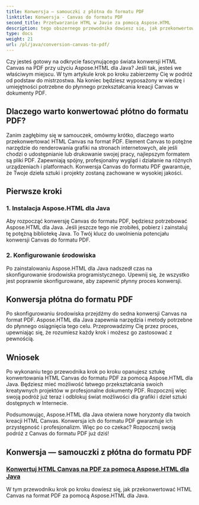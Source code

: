 ```yaml
---
title: Konwersja — samouczki z płótna do formatu PDF
linktitle: Konwersja - Canvas do formatu PDF
second_title: Przetwarzanie HTML w Javie za pomocą Aspose.HTML
description: tego obszernego przewodnika dowiesz się, jak przekonwertować HTML Canvas na format PDF za pomocą Aspose.HTML dla Java. Opanuj sztukę cyfrowej transformacji!
type: docs
weight: 21
url: /pl/java/conversion-canvas-to-pdf/
---
```


Czy jesteś gotowy na odkrycie fascynującego świata konwersji HTML Canvas na PDF przy użyciu Aspose.HTML dla Java? Jeśli tak, jesteś we właściwym miejscu. W tym artykule krok po kroku zabierzemy Cię w podróż od podstaw do mistrzostwa. Na koniec będziesz wyposażony w wiedzę i umiejętności potrzebne do płynnego przekształcania kreacji Canvas w dokumenty PDF.

## Dlaczego warto konwertować płótno do formatu PDF?

Zanim zagłębimy się w samouczek, omówmy krótko, dlaczego warto przekonwertować HTML Canvas na format PDF. Element Canvas to potężne narzędzie do renderowania grafiki na stronach internetowych, ale jeśli chodzi o udostępnianie lub drukowanie swojej pracy, najlepszym formatem są pliki PDF. Zapewniają spójny, profesjonalny wygląd i działanie na różnych urządzeniach i platformach. Konwersja Canvas do formatu PDF gwarantuje, że Twoje dzieła sztuki i projekty zostaną zachowane w wysokiej jakości.

## Pierwsze kroki

### 1. Instalacja Aspose.HTML dla Java

Aby rozpocząć konwersję Canvas do formatu PDF, będziesz potrzebować Aspose.HTML dla Java. Jeśli jeszcze tego nie zrobiłeś, pobierz i zainstaluj tę potężną bibliotekę Java. To Twój klucz do uwolnienia potencjału konwersji Canvas do formatu PDF.

### 2. Konfigurowanie środowiska

Po zainstalowaniu Aspose.HTML dla Java nadszedł czas na skonfigurowanie środowiska programistycznego. Upewnij się, że wszystko jest poprawnie skonfigurowane, aby zapewnić płynny proces konwersji.

## Konwersja płótna do formatu PDF

Po skonfigurowaniu środowiska przejdźmy do sedna konwersji Canvas na format PDF. Aspose.HTML dla Java zapewnia narzędzia i metody potrzebne do płynnego osiągnięcia tego celu. Przeprowadzimy Cię przez proces, upewniając się, że rozumiesz każdy krok i możesz go zastosować z pewnością.

## Wniosek

Po wykonaniu tego przewodnika krok po kroku opanujesz sztukę konwertowania HTML Canvas do formatu PDF za pomocą Aspose.HTML dla Java. Będziesz mieć możliwość łatwego przekształcania swoich kreatywnych projektów w profesjonalne dokumenty PDF. Rozpocznij więc swoją podróż już teraz i odblokuj świat możliwości dla grafiki i dzieł sztuki dostępnych w Internecie.

Podsumowując, Aspose.HTML dla Java otwiera nowe horyzonty dla twoich kreacji HTML Canvas. Konwersja ich do formatu PDF gwarantuje ich przystępność i profesjonalizm. Więc po co czekać? Rozpocznij swoją podróż z Canvas do formatu PDF już dziś!
## Konwersja — samouczki z płótna do formatu PDF
### [Konwertuj HTML Canvas na PDF za pomocą Aspose.HTML dla Java](./canvas-to-pdf/)
W tym przewodniku krok po kroku dowiesz się, jak przekonwertować HTML Canvas na format PDF za pomocą Aspose.HTML dla Java.